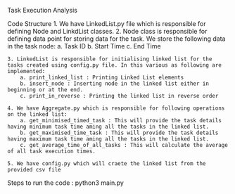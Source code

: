 Task Execution Analysis

Code Structure
    1. We have LinkedList.py file which is responsible for defining Node and LinkdList classes. 
    2. Node class is responsible for defining data point for storing data for the task. We store the following data in the task node:
        a. Task ID
        b. Start Time
        c. End Time

    3. LinkedList is responsible for initialising linked list for the tasks created using config.py file. In this various as following are implemented:
        a. print_linked_list : Printing Linked List elements
        b. insert_node : Inserting node in the linked list either in beginning or at the end.
        c. print_in_reverse : Printing the linked list in reverse order

    4. We have Aggregate.py which is responsible for following operations on the linked list:
        a. get_minimised_timed_task : This will provide the task details having minimum task time aming all the tasks in the linked list.
        b. get_maximised_time_task : This will provide the task details having maximum task time aming all the tasks in the linked list.
        c. get_average_time_of_all_tasks : This will calculate the average of all task execution times.

    5. We have config.py which will craete the linked list from the provided csv file

Steps to run the code : python3 main.py